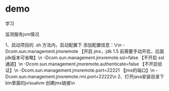 # demo
学习

监测服务jvm情况

1、启动项目的 .sh 方法内，启动配置下 添加配置信息：\r\n
-Dcom.sun.management.jmxremote 【开启 jmx，jdk 1.5 前需要手动开启，后面jdk版本可省略】\n
-Dcom.sun.management.jmxremote.ssl=false 【不开启 ssl 通道】\n
-Dcom.sun.management.jmxremote.authenticate=false 【不开启验证】\n
-Dcom.sun.management.jmxremote.port=22221 【jmx的端口】\n
-Dcom.sun.management.jmxremote.rmi.port=22222\n
2、打开java安装目录下bin里面的jvisualvm 创建jmx链接\n


